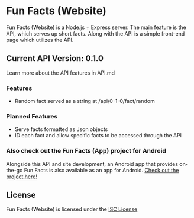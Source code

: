 # Fun Facts (Website)

Fun Facts (Website) is a Node.js + Express server. The main feature is the API, which serves up short facts. Along with the API is a simple front-end page which utilizes the API.

## Current API Version: 0.1.0

Learn more about the API features in API.md

### Features

- Random fact served as a string at /api/0-1-0/fact/random

### Planned Features

- Serve facts formatted as Json objects
- ID each fact and allow specific facts to be accessed through the API

### Also check out the Fun Facts (App) project for Android

Alongside this API and site development, an Android app that provides on-the-go Fun Facts is also available as an app for Android. [Check out the project here!](https://github.com/NathanHeffley/FunFactsAndroid)

## License

Fun Facts (Website) is licensed under the [ISC License](https://opensource.org/licenses/ISC)
